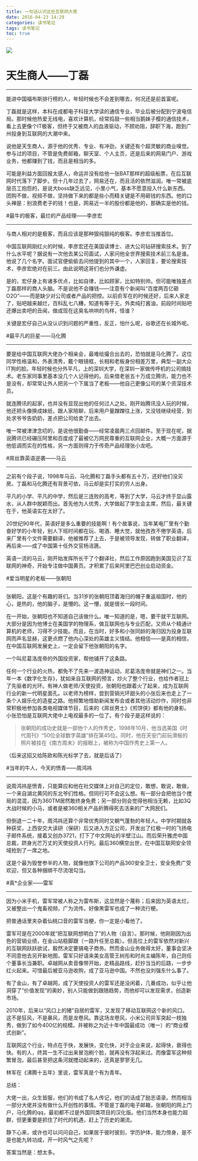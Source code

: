 ```yaml
---
title: 一句话认识这些互联网大佬
date: 2016-04-23 14:29
categories: 读书笔记
tags: 读书笔记
toc: true
---
```

![](http://upload-images.jianshu.io/upload_images/29336-ea7113787e3084c7.png?imageMogr2/auto-orient/strip%7CimageView2/2/w/1240)

# 天生商人——丁磊 
___

能进中国福布斯排行榜的人，年轻时候也不会差到哪去，何况还是前首富呢。

丁磊就是这样，本科在成都电子科技大学读的通信专业，毕业后被分配到宁波电信局。那时候他热爱无线电，喜欢计算机，经常捣鼓一些相当鹅妹子樱的通信技术，看上去更像个IT极客，但终于又被商人的血液驱动，不顾劝阻，辞职下海，跑到广州投身到互联网的大潮中来。

说他是天生商人，源于他的优秀、专业、有冲劲，关键还有个超灵敏的商业嗅觉。参与过的项目，不管是免费邮箱，聊天室、个人主页，还是后来的网易门户、游戏业务，他都赚到了钱，而且是相当的多。

可能是利益方面回报太感人，命运并没有给他一张BAT那样的超级船票，在后互联网时代落下了脚步。但十几年过去了，网易还在，而且活的依然滋润。唯一常被底层员工抱怨的，是说大boss缺乏远见，小里小气，基本不愿意投入什么新东西。团购不做，视频不做，坚持做下来的都是些小而精关键是不用砸钱的东西。他的口头禅是：别浪费老子的钱！也是，网易近一半的股份都是他的，那确实是他的钱。

#最牛的极客，最烂的产品经理——李彦宏
___
与商人相对的是极客，而且应该是那种狠纯狠纯的极客。李彦宏当推首位。

中国互联网刚红火的时候，李彦宏还在美国读博士、进大公司钻研搜索技术。到了什么水平呢？据说有一次他去某公司面试，人家问他全世界搜索技术前三名是谁。他说了几个名字。面试官便偷偷去问他提到的其中一个，人家回复，要论搜索技术，李彦宏绝对在前三。由此说明这哥们也分外谦虚。

是的，宏仔身上有诸多优点，比如自律，比如顾家，比如特别帅。但可能唯独差点丁磊那样的商人头脑。不是说他不会赚钱——注意有个新闻叫“百度两百亿砸O2O”——而是缺少对公司或者产品的把控。以前俞军在的时候还好，后来人家走了，贴吧越来越烂，百科乱七八糟，知道有等于无，外卖纯打酱油，前段时间贴吧还爆出卖吧的丑闻，做成现在这臭名哄哄的鸟样，怪谁？

关键是宏仔自己从没认识到问题的严重性，反正，怕什么呢，谷歌还在长城外呢。

#最平凡的巨星——马化腾
___
要是给中国互联网大佬办个相亲会，最难给撮合出去的，恐怕就是马化腾了。这位同学性格温和，外表清秀，戴个眼镜框，长相和老板身份相差万里，典型一副大众IT狗的脸。年轻时候也分外平凡，上的深圳大学，在深圳一家做传呼机的公司搞技术。老东家同事里基本没几个人记得他的。后来借老爸五十万成立腾讯，能力也不是没有，却常常让外人把另一个下属当了老板——他自己更像公司的某个资深技术员。

就连腾讯的起家，也并没有显现出他的任何过人之处。刚开始腾讯没人玩的时候，他还把头像换成妹纸，跟人家陪聊，后来用户量蹭蹭往上涨，又没钱继续经营，到处求爷爷告奶奶，差点把公司给卖了出去。

唯一常被津津念叨的，是说他很勤奋——经常凌晨两三点回邮件。至于现在呢，据说腾讯已经碾压阿里和百度成了最被亿万网民尊重的互联网企业，大概一方面源于他低调而实在的性格，另一方面则得力于传奇产品经理张小龙吧。

#屌丝靠英语逆袭——马云
___
之前有个段子说，1998年马云、马化腾和丁磊手头都有五十万，还好他们没买房。丁磊和马化腾还有背景可依，马云却是实打实的穷人出身。

平凡的小学、平凡的中学，然后是三连败的高考，等到了大学，马云才终于显山露水，从人群中脱颖而出。首先他为人优秀，大学做起了学生会主席，然后，最关键在于，他英语实在太好了。

20世纪90年代，英语好是多么重要的技能啊！有个故事说，当年某电厂里有个勤奋好学的小年轻，别人下班时间都在玩、喝酒、睡大觉，就他孜孜不倦学英语，后来厂里有个文件需要翻译，他被推荐了上去，于是被领导发现，转做了职业翻译，再后来——成了中国第十任外交官杨洁篪。

英语一流的马云，刚开始发挥所长干了个翻译社，然后工作原因跑到美国见识了互联网的神奇，开始专注做中国黄页。才积累了后来阿里巴巴创业启动资金。

#爱当明星的老板——张朝阳
___
张朝阳，这是个有趣的哥们。当31岁的张朝阳顶着海归的帽子重返祖国时，他的心，是热的，他的脑子，是懵的。这一懵，就是很长一段时间。

在一开始，张朝阳也不知道自己该做什么。唯一知道的是，嗯，要干就干互联网。大部分是因为他博士在美国学的物理系，做互联网也与专业匹配，又师从个精通计算机的老师，习得不少技能。而且，在当时，好多和小张同龄的海归因为投身互联网而声名显赫，这更点燃了他内心深处的英雄主义情结。他相信——是真的相信，在中国互联网发展史上，一定会留下他张朝阳的名字。

一个叫尼葛洛庞帝的外国投资家，帮他铺开了这条路。

任何一个行业的火热，都免不了先来一波造神运动，尼葛洛庞帝就是神们之一。当年一本《数字化生存》，犹如来自互联网的预言，炒火了整个行业，也给作者冠上了先驱者的光环。有神人做老师/天使投资，张朝阳也跟着火了起来，成为互联网行业的新一代明星面孔。以老师为榜样，尝到营销光环甜头的小张后来也走上了一条个人娱乐化的造星之路。他频繁地借助新闻发布会或者其他活动炒作，同时也非常积极地参加各类电视媒体节目，后来的《屌丝男士》《煎饼侠》都有他的身影。小张恐怕是互联网大佬中上电视最多的一位了。有个段子是这样说的：

>张朝阳的成功史就是一部他个人的作秀史，1998年10月，他当选美国《时代周刊》“50位全球数字英雄”排在第45位。同时，他在天安门前玩滑板的照片被挂在《南方周末》的报眼上，被称为中国作秀史上第一人。

（后来这招又给陈欧和陈光标学了去，就是后话了）

#当年的牛人，今天的愤青——周鸿祎
___
说周鸿祎是愤青，只能算应和他在社交媒体上对自己的定位，敢想，敢说，敢做，一个来自湖北黄冈的东北爷们性格。但同行可不会这么想。有一部分会把他当个搅局的混混，因为360TM居然敢终身免费；另一部分则会觉得他相当无赖，比如3Q大战时候的小马，或者是被360相关产品折腾得死去活来的广大网民们。

但倒退一二十年，周鸿祎还算个非常优秀同时又朝气蓬勃的年轻人。中学时期就各种获奖，上西安交大读研（保研）后又进入方正公司，开发出了红极一时的飞扬电子邮件系统，接着又创办3721，打下了中文网址的半壁江山。而后荣升雅虎中国总裁，跻身光芒万丈的天使投资人行列。最后360横空出世，在中国互联网安全领域抢到了一席之地。

这是个最为毁誉参半的人物，就像他旗下公司的产品360安全卫士，安全免费广受欢迎，但又各种捆绑干尽流氓勾当。

#真*企业家——雷军
___
因为小米手机，雷军常被人称之为雷布斯，这显然是个蔑称；后来因为英语太烂，又被整出一个鬼畜视频，广为流传。好像黑雷军也成了一种流行梗。

把普通话里夹杂着仙桃口音的雷军当梗，你一定是小看他了。

雷军可是在2000年就“把互联网想明白了”的人物（自言）。那时候，他刚刚因为出色的营销业绩，在金山站稳脚跟（一路升任至总裁）。但高位上的雷军依然对新兴的互联网跃跃欲试，毅然决定要搞电子商务。然而金山业务做得太好，董事会坚决不同意他去另开新地图，雷军只好请来美女高管王树彤和时尚主编陈年，自己则任个董事长当兼职。卓越网从卖音像带开始，走精品路线，赶抄当当的后路，一步步红火起来。可惜最后被亚马逊收购，成了亚马逊中国。不然也没刘强东什么事了。

有了金山，有了卓越网，成了天使投资人的雷军还是没闲着，几番成功，似乎让他洞穿了“价值发现”的奥妙，别人只能做到跟随趋势，而他却可以发现需求，创造新市场。

2010年，后来以“风口上的猪”自居的雷军，又发现了移动互联网这个新的风口。这不是狂风，不是暴风，而是龙卷风。靠这场龙卷风，小米公司异军突起一枝独秀，做到了如今400亿的规模。并被称之为近十年中国最成功（唯一）的“商业模式创新”。

互联网这个行业，特点在于快，发展快，变化快，对于企业来说，起得快，衰得也快。有的人，终其一生不过出来冒泡刷个脸，就再没有浮起来过。而像雷军这种频繁冒泡，最后甚至把这条河就搅动起来的，还真是寥寥无几。

林军在《沸腾十五年》里说，雷军真是个有为青年。

总结：

大佬一出，众生皆服，他们的书成了名人传记，他们的话成了励志语录。然而相当一部分大佬并没有做什么开创性的事情。不管是丁磊的电子邮箱，张朝阳的网上门户，马化腾的qq，最初都不过是外国同类项目的汉化版。他们当然本身也能力超群，但更重要是抓住了时代的机遇，赶上了历史的潮流。

静下心来，或许也可以问问自己，如果居于彼时彼刻，学历护体，能力傍身，是不是也能九转功成，开一时风气之先呢？

答案当然是：想太多。
